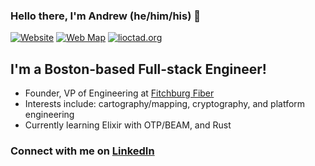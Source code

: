 ### Hello there, I'm Andrew (he/him/his) 👋

[![Website](https://img.shields.io/badge/WEBSITE-DCHR.HOST-brightgreen?style=for-the-badge)][website]
[![Web Map](https://img.shields.io/badge/BROWSE-MAPS-brightgreen?style=for-the-badge)](https://dchr.host/map)
[![lioctad.org](https://img.shields.io/badge/PLAY-OCTAD-brightgreen?style=for-the-badge)](https://lioctad.org)

## I'm a Boston-based Full-stack Engineer!

- Founder, VP of Engineering at [Fitchburg Fiber](https://fbfiber.net)
- Interests include: cartography/mapping, cryptography, and platform engineering
- Currently learning Elixir with OTP/BEAM, and Rust

### Connect with me on [LinkedIn][linkedin]  

[website]: https://dchr.host
[linkedin]: https://www.linkedin.com/in/dchr
